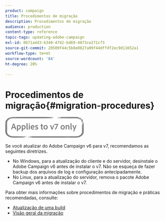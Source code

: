 ```yaml
---
product: campaign
title: Procedimentos de migração
description: Procedimentos de migração
audience: production
content-type: reference
topic-tags: updating-adobe-campaign
exl-id: 0b71a4d3-b340-4742-bd69-4073ce271cf3
source-git-commit: 20509f44c5b8e0827a09f44dffdf2ec9d11652a1
workflow-type: tm+mt
source-wordcount: '84'
ht-degree: 20%

---
```


# Procedimentos de migração{#migration-procedures}

![](../../assets/v7-only.svg)

Se você atualizar do Adobe Campaign v6 para v7, recomendamos as seguintes diretrizes.

* No Windows, para a atualização do cliente e do servidor, desinstale o Adobe Campaign v6 antes de instalar o v7. Não se esqueça de fazer backup dos arquivos de log e configuração antecipadamente.
* No Linux, para a atualização do servidor, remova o pacote Adobe Campaign v6 antes de instalar o v7.

Para obter mais informações sobre procedimentos de migração e práticas recomendadas, consulte:

* [Atualização de uma build](https://helpx.adobe.com/br/campaign/kb/acc-build-upgrade.html)
* [Visão geral da migração](../../migration/using/about-migration.md)
